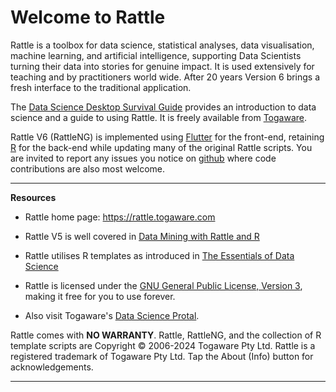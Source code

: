 # Welcome to **Rattle**

Rattle is a toolbox for data science, statistical analyses, data
visualisation, machine learning, and artificial intelligence,
supporting Data Scientists turning their data into stories for genuine
impact. It is used extensively for teaching and by practitioners world
wide. After 20 years Version 6 brings a fresh interface to the
traditional application.

The [Data Science Desktop Survival
Guide](https://survivor.togaware.com/datascience) provides an
introduction to data science and a guide to using Rattle. It is freely
available from [Togaware](https://togaware.com).

Rattle V6 (RattleNG) is implemented using
[Flutter](https://flutter.dev) for the front-end, retaining
[R](https://r-project.org) for the back-end while updating many of the
original Rattle scripts. You are invited to report any issues you
notice on [github](https://github.com/gjwgit/rattleng) where code
contributions are also most welcome.

---

**Resources**

+ Rattle home page: https://rattle.togaware.com

+ Rattle V5 is well covered in 
  [Data Mining with Rattle and R](https://bit.ly/rattle_data_mining)

+ Rattle utilises R templates as introduced in [The Essentials of Data
  Science](https://bit.ly/essentials_data_science)

+ Rattle is licensed under the [GNU General Public License, Version
  3](https://www.gnu.org/licenses/gpl-3.0.en.html), making it free for
  you to use forever.

+ Also visit Togaware's 
  [Data Science Protal](https://togaware.com/onepager.html).

Rattle comes with **NO WARRANTY**. Rattle, RattleNG, and the
collection of R template scripts are Copyright © 2006-2024 Togaware
Pty Ltd. Rattle is a registered trademark of Togaware Pty Ltd. Tap the
About (Info) button for acknowledgements.

---
